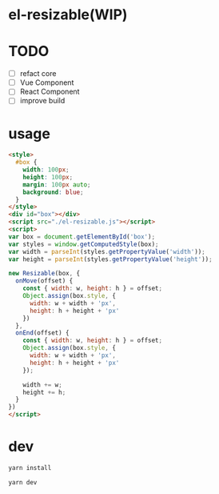 # el-resizable(WIP)

# TODO
- [ ] refact core
- [ ] Vue Component
- [ ] React Component
- [ ] improve build

# usage
```html
<style>
  #box {
    width: 100px;
    height: 100px;
    margin: 100px auto;
    background: blue;
  }
</style>
<div id="box"></div>
<script src="./el-resizable.js"></script>
<script>
var box = document.getElementById('box');
var styles = window.getComputedStyle(box);
var width = parseInt(styles.getPropertyValue('width'));
var height = parseInt(styles.getPropertyValue('height'));

new Resizable(box, {
  onMove(offset) {
    const { width: w, height: h } = offset;
    Object.assign(box.style, {
      width: w + width + 'px',
      height: h + height + 'px'
    })
  },
  onEnd(offset) {
    const { width: w, height: h } = offset;
    Object.assign(box.style, {
      width: w + width + 'px',
      height: h + height + 'px'
    });

    width += w;
    height += h;
  }
})
</script>
```

# dev
```bash
yarn install

yarn dev
```
